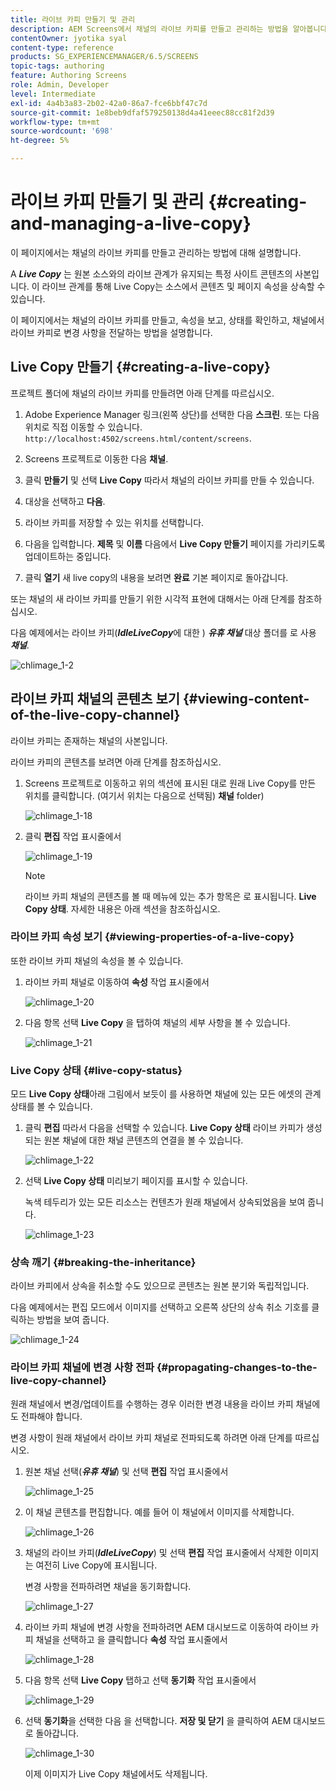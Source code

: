 ```yaml
---
title: 라이브 카피 만들기 및 관리
description: AEM Screens에서 채널의 라이브 카피를 만들고 관리하는 방법을 알아봅니다.
contentOwner: jyotika syal
content-type: reference
products: SG_EXPERIENCEMANAGER/6.5/SCREENS
topic-tags: authoring
feature: Authoring Screens
role: Admin, Developer
level: Intermediate
exl-id: 4a4b3a83-2b02-42a0-86a7-fce6bbf47c7d
source-git-commit: 1e8beb9dfaf579250138d4a41eeec88cc81f2d39
workflow-type: tm+mt
source-wordcount: '698'
ht-degree: 5%

---
```


# 라이브 카피 만들기 및 관리 {#creating-and-managing-a-live-copy}

이 페이지에서는 채널의 라이브 카피를 만들고 관리하는 방법에 대해 설명합니다.

A ***Live Copy*** 는 원본 소스와의 라이브 관계가 유지되는 특정 사이트 콘텐츠의 사본입니다. 이 라이브 관계를 통해 Live Copy는 소스에서 콘텐츠 및 페이지 속성을 상속할 수 있습니다.

이 페이지에서는 채널의 라이브 카피를 만들고, 속성을 보고, 상태를 확인하고, 채널에서 라이브 카피로 변경 사항을 전달하는 방법을 설명합니다.


## Live Copy 만들기 {#creating-a-live-copy}

프로젝트 폴더에 채널의 라이브 카피를 만들려면 아래 단계를 따르십시오.

1. Adobe Experience Manager 링크(왼쪽 상단)를 선택한 다음 **스크린**. 또는 다음 위치로 직접 이동할 수 있습니다. `http://localhost:4502/screens.html/content/screens`.

1. Screens 프로젝트로 이동한 다음 **채널**.
1. 클릭 **만들기** 및 선택 **Live Copy** 따라서 채널의 라이브 카피를 만들 수 있습니다.
1. 대상을 선택하고 **다음**.
1. 라이브 카피를 저장할 수 있는 위치를 선택합니다.
1. 다음을 입력합니다. **제목** 및 **이름** 다음에서 **Live Copy 만들기** 페이지를 가리키도록 업데이트하는 중입니다.

1. 클릭 **열기** 새 live copy의 내용을 보려면 **완료** 기본 페이지로 돌아갑니다.

또는 채널의 새 라이브 카피를 만들기 위한 시각적 표현에 대해서는 아래 단계를 참조하십시오.

다음 예제에서는 라이브 카피(***IdleLiveCopy***&#x200B;에 대한 ) ***유휴 채널*** 대상 폴더를 로 사용 ***채널***.

![chlimage_1-2](assets/chlimage_1-2.gif)

## 라이브 카피 채널의 콘텐츠 보기 {#viewing-content-of-the-live-copy-channel}

라이브 카피는 존재하는 채널의 사본입니다.

라이브 카피의 콘텐츠를 보려면 아래 단계를 참조하십시오.

1. Screens 프로젝트로 이동하고 위의 섹션에 표시된 대로 원래 Live Copy를 만든 위치를 클릭합니다. (여기서 위치는 다음으로 선택됨) **채널** folder)

   ![chlimage_1-18](assets/chlimage_1-18.png)

1. 클릭 **편집** 작업 표시줄에서

   ![chlimage_1-19](assets/chlimage_1-19.png)

   >[!NOTE]
   >
   >라이브 카피 채널의 콘텐츠를 볼 때 메뉴에 있는 추가 항목은 로 표시됩니다. **Live Copy 상태**. 자세한 내용은 아래 섹션을 참조하십시오.

### 라이브 카피 속성 보기 {#viewing-properties-of-a-live-copy}

또한 라이브 카피 채널의 속성을 볼 수 있습니다.

1. 라이브 카피 채널로 이동하여 **속성** 작업 표시줄에서

   ![chlimage_1-20](assets/chlimage_1-20.png)

1. 다음 항목 선택 **Live Copy** 을 탭하여 채널의 세부 사항을 볼 수 있습니다.

   ![chlimage_1-21](assets/chlimage_1-21.png)

### Live Copy 상태 {#live-copy-status}

모드 **Live Copy 상태**&#x200B;아래 그림에서 보듯이 를 사용하면 채널에 있는 모든 에셋의 관계 상태를 볼 수 있습니다.

1. 클릭 **편집** 따라서 다음을 선택할 수 있습니다. **Live Copy 상태** 라이브 카피가 생성되는 원본 채널에 대한 채널 콘텐츠의 연결을 볼 수 있습니다.

   ![chlimage_1-22](assets/chlimage_1-22.png)

1. 선택 **Live Copy 상태** 미리보기 페이지를 표시할 수 있습니다.

   녹색 테두리가 있는 모든 리소스는 컨텐츠가 원래 채널에서 상속되었음을 보여 줍니다.

   ![chlimage_1-23](assets/chlimage_1-23.png)

### 상속 깨기 {#breaking-the-inheritance}

라이브 카피에서 상속을 취소할 수도 있으므로 콘텐츠는 원본 분기와 독립적입니다.

다음 예제에서는 편집 모드에서 이미지를 선택하고 오른쪽 상단의 상속 취소 기호를 클릭하는 방법을 보여 줍니다.

![chlimage_1-24](assets/chlimage_1-24.png)

### 라이브 카피 채널에 변경 사항 전파 {#propagating-changes-to-the-live-copy-channel}

원래 채널에서 변경/업데이트를 수행하는 경우 이러한 변경 내용을 라이브 카피 채널에도 전파해야 합니다.

변경 사항이 원래 채널에서 라이브 카피 채널로 전파되도록 하려면 아래 단계를 따르십시오.

1. 원본 채널 선택(***유휴 채널***) 및 선택 **편집** 작업 표시줄에서

   ![chlimage_1-25](assets/chlimage_1-25.png)

1. 이 채널 콘텐츠를 편집합니다. 예를 들어 이 채널에서 이미지를 삭제합니다.

   ![chlimage_1-26](assets/chlimage_1-26.png)

1. 채널의 라이브 카피(***IdleLiveCopy***) 및 선택 **편집** 작업 표시줄에서 삭제한 이미지는 여전히 Live Copy에 표시됩니다.

   변경 사항을 전파하려면 채널을 동기화합니다.

   ![chlimage_1-27](assets/chlimage_1-27.png)

1. 라이브 카피 채널에 변경 사항을 전파하려면 AEM 대시보드로 이동하여 라이브 카피 채널을 선택하고 을 클릭합니다 **속성** 작업 표시줄에서

   ![chlimage_1-28](assets/chlimage_1-28.png)

1. 다음 항목 선택 **Live Copy** 탭하고 선택 **동기화** 작업 표시줄에서

   ![chlimage_1-29](assets/chlimage_1-29.png)

1. 선택 **동기화**&#x200B;을 선택한 다음 을 선택합니다. **저장 및 닫기** 을 클릭하여 AEM 대시보드로 돌아갑니다.

   ![chlimage_1-30](assets/chlimage_1-30.png)

   이제 이미지가 Live Copy 채널에서도 삭제됩니다.
